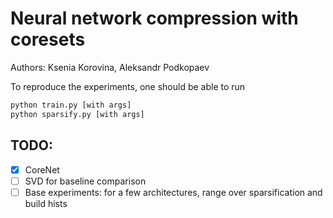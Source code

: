 # Neural network compression with coresets

Authors: Ksenia Korovina, Aleksandr Podkopaev

To reproduce the experiments, one should be able to run
```bash
python train.py [with args]
python sparsify.py [with args]
```

## TODO:

- [x] CoreNet
- [ ] SVD for baseline comparison
- [ ] Base experiments: for a few architectures, range over sparsification and build hists